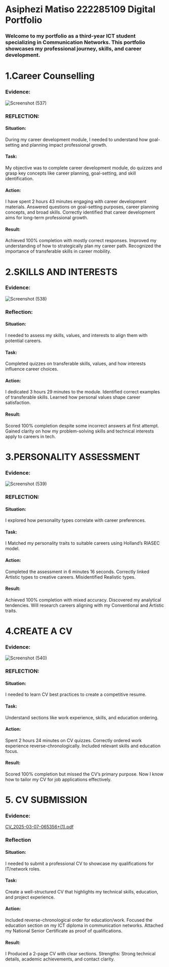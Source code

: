 # Asiphezi Matiso 222285109 Digital Portfolio
### Welcome to my portfolio as a third-year ICT student specializing in Communication Networks. This portfolio showcases my professional journey, skills, and career development.

# 1.Career Counselling 
### Evidence:
![Screenshot (537)](https://github.com/user-attachments/assets/83971d74-091f-41bd-bc01-2e32c35cd725)
### REFLECTION:
#### Situation:
During my career development module, I needed to understand how goal-setting and planning impact professional growth.
#### Task:
My objective was to complete career development module, do quizzes and grasp key concepts like career planning, goal-setting, and skill identification.
#### Action:
I have spent 2 hours 43 minutes engaging with career development materials.
Answered questions on goal-setting purposes, career planning concepts, and broad skills.
Correctly identified that career development aims for long-term professional growth.
#### Result:
Achieved 100% completion with mostly correct responses.
Improved my understanding of how to strategically plan my career path.
Recognized the importance of transferable skills in career mobility.

# 2.SKILLS AND INTERESTS 
### Evidence: 
![Screenshot (538)](https://github.com/user-attachments/assets/6af82b4f-3b4d-4793-a9d7-f48d505bf243)
### Reflection:
#### Situation:
I needed to assess my skills, values, and interests to align them with potential careers.
#### Task:
Completed quizzes on transferable skills, values, and how interests influence career choices.
#### Action:
I dedicated 3 hours 29 minutes to the module.
Identified correct examples of transferable skills.
Learned how personal values shape career satisfaction.
#### Result:
Scored 100% completion despite some incorrect answers at first attempt.
Gained clarity on how my problem-solving skills and technical interests apply to careers in tech.
# 3.PERSONALITY ASSESSMENT 
### Evidence:
![Screenshot (539)](https://github.com/user-attachments/assets/feb53cf3-60bd-409e-8af7-14d9dbe0f279)
### REFLECTION:
#### Situation:
I explored how personality types correlate with career preferences.
#### Task:
I Matched my personality traits to suitable careers using Holland’s RIASEC model.
#### Action:
Completed the assessment in 6 minutes 16 seconds.
Correctly linked Artistic types to creative careers.
Misidentified Realistic types.
#### Result:
Achieved 100% completion with mixed accuracy.
Discovered my analytical tendencies.
Will research careers aligning with my Conventional and Artistic traits.
# 4.CREATE A CV  
### Evidence:
![Screenshot (540)](https://github.com/user-attachments/assets/9c5c0cd4-2983-4abc-b097-bf287a01b665)
### REFLECTION:
#### Situation:
I needed to learn CV best practices to create a competitive resume.
#### Task:
Understand sections like work experience, skills, and education ordering.
#### Action:
Spent 2 hours 24 minutes on CV quizzes.
Correctly ordered work experience reverse-chronologically.
Included relevant skills and education focus.
#### Result:
Scored 100% completion but missed the CV’s primary purpose.
Now I know how to tailor my CV for job applications effectively.
# 5. CV SUBMISSION 
### Evidence:
[CV_2025-03-07-065356+(1).pdf](https://github.com/user-attachments/files/20375700/CV_2025-03-07-065356%2B.1.pdf)
### Reflection
#### Situation:
I needed to submit a professional CV to showcase my qualifications for IT/network roles.
#### Task:
Create a well-structured CV that highlights my technical skills, education, and project experience.
#### Action:
Included reverse-chronological order for education/work.
Focused the education section on my ICT diploma in communication networks.
Attached my National Senior Certificate as proof of qualifications.
#### Result:
I Produced a 2-page CV with clear sections.
Strengths: Strong technical details, academic achievements, and contact clarity.
